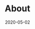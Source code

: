---
title: "About"
summary: "Get in touch with My Health Cloud"
date: "2020-05-02"
type: "widget_page"
---